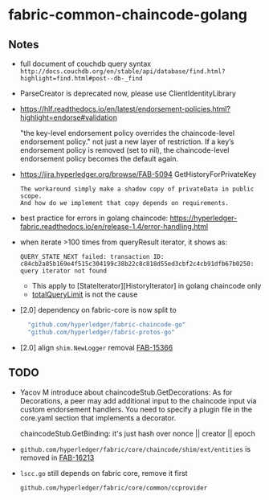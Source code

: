 # fabric-common-chaincode-golang

## Notes

- full document of couchdb query syntax ```http://docs.couchdb.org/en/stable/api/database/find.html?highlight=find.html#post--db-_find```
- ParseCreator is deprecated now, please use ClientIdentityLibrary
- https://hlf.readthedocs.io/en/latest/endorsement-policies.html?highlight=endorse#validation

  "the key-level endorsement policy overrides the chaincode-level endorsement policy." not just a new layer of restriction.
  If a key’s endorsement policy is removed (set to nil), the chaincode-level endorsement policy becomes the default again.
- https://jira.hyperledger.org/browse/FAB-5094 GetHistoryForPrivateKey
  
      The workaround simply make a shadow copy of privateData in public scope. 
      And how do we implement that copy depends on requirements.
- best practice for errors in golang chaincode: https://hyperledger-fabric.readthedocs.io/en/release-1.4/error-handling.html
- when iterate >100 times from queryResult iterator, it shows as:

  ```
  QUERY_STATE_NEXT failed: transaction ID: c84cb2a85b169e4f515c304199c38b22c8c818d55ed3cbf2c4cb91dfb67b0250: query iterator not found
  ```
    - This apply to [StateIterator][HistoryIterator] in golang chaincode only
    - [totalQueryLimit](https://github.com/hyperledger/fabric/blob/release-1.4/sampleconfig/core.yaml) is not the cause
- [2.0] dependency on fabric-core is now split to 
    ```javascript
      "github.com/hyperledger/fabric-chaincode-go"
      "github.com/hyperledger/fabric-protos-go"
    ```
- [2.0] align `shim.NewLogger` removal [FAB-15366](https://jira.hyperledger.org/browse/FAB-15366)
## TODO

- Yacov M introduce about
    chaincodeStub.GetDecorations: As for Decorations, a peer may add additional input to the chaincode input via custom endorsement handlers.
    You need to specify a plugin file in the core.yaml section that implements a decorator.

    chaincodeStub.GetBinding: it's just hash over nonce || creator || epoch
- `github.com/hyperledger/fabric/core/chaincode/shim/ext/entities` is removed in [FAB-16213](https://jira.hyperledger.org/browse/FAB-16213)
- `lscc.go` still depends on fabric core, remove it first
    ```http request
    github.com/hyperledger/fabric/core/common/ccprovider
    ``` 

    
